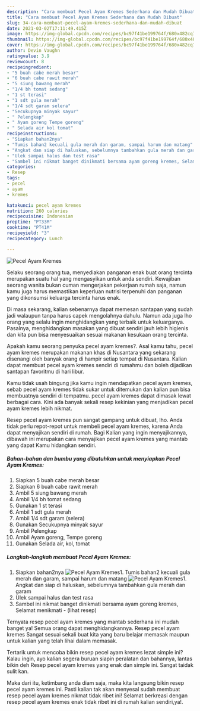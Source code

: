 ```yaml
---
description: "Cara membuat Pecel Ayam Kremes Sederhana dan Mudah Dibuat"
title: "Cara membuat Pecel Ayam Kremes Sederhana dan Mudah Dibuat"
slug: 34-cara-membuat-pecel-ayam-kremes-sederhana-dan-mudah-dibuat
date: 2021-03-02T17:11:49.415Z
image: https://img-global.cpcdn.com/recipes/bc97f41be199764f/680x482cq70/pecel-ayam-kremes-foto-resep-utama.jpg
thumbnail: https://img-global.cpcdn.com/recipes/bc97f41be199764f/680x482cq70/pecel-ayam-kremes-foto-resep-utama.jpg
cover: https://img-global.cpcdn.com/recipes/bc97f41be199764f/680x482cq70/pecel-ayam-kremes-foto-resep-utama.jpg
author: Devin Vaughn
ratingvalue: 3.9
reviewcount: 8
recipeingredient:
- "5 buah cabe merah besar"
- "6 buah cabe rawit merah"
- "5 siung bawang merah"
- "1/4 bh tomat sedang"
- "1 st terasi"
- "1 sdt gula merah"
- "1/4 sdt garam selera"
- "Secukupnya minyak sayur"
- " Pelengkap"
- " Ayam goreng Tempe goreng"
- " Selada air kol tomat"
recipeinstructions:
- "Siapkan bahan2nya"
- "Tumis bahan2 kecuali gula merah dan garam, sampai harum dan matang"
- "Angkat dan siap di haluskan, sebelumnya tambahkan gula merah dan garam"
- "Ulek sampai halus dan test rasa"
- "Sambel ini nikmat banget dinikmati bersama ayam goreng kremes, Selamat menikmati           (lihat resep)"
categories:
- Resep
tags:
- pecel
- ayam
- kremes

katakunci: pecel ayam kremes 
nutrition: 260 calories
recipecuisine: Indonesian
preptime: "PT33M"
cooktime: "PT41M"
recipeyield: "3"
recipecategory: Lunch

---
```



![Pecel Ayam Kremes](https://img-global.cpcdn.com/recipes/bc97f41be199764f/680x482cq70/pecel-ayam-kremes-foto-resep-utama.jpg)

Selaku seorang orang tua, menyediakan panganan enak buat orang tercinta merupakan suatu hal yang mengasyikan untuk anda sendiri. Kewajiban seorang  wanita bukan cuman mengerjakan pekerjaan rumah saja, namun kamu juga harus memastikan keperluan nutrisi terpenuhi dan panganan yang dikonsumsi keluarga tercinta harus enak.

Di masa  sekarang, kalian sebenarnya dapat memesan santapan yang sudah jadi walaupun tanpa harus capek mengolahnya dahulu. Namun ada juga lho orang yang selalu ingin menghidangkan yang terbaik untuk keluarganya. Pasalnya, menghidangkan masakan yang dibuat sendiri jauh lebih higienis dan kita pun bisa menyesuaikan sesuai makanan kesukaan orang tercinta. 



Apakah kamu seorang penyuka pecel ayam kremes?. Asal kamu tahu, pecel ayam kremes merupakan makanan khas di Nusantara yang sekarang disenangi oleh banyak orang di hampir setiap tempat di Nusantara. Kalian dapat membuat pecel ayam kremes sendiri di rumahmu dan boleh dijadikan santapan favoritmu di hari libur.

Kamu tidak usah bingung jika kamu ingin mendapatkan pecel ayam kremes, sebab pecel ayam kremes tidak sukar untuk ditemukan dan kalian pun bisa membuatnya sendiri di tempatmu. pecel ayam kremes dapat dimasak lewat berbagai cara. Kini ada banyak sekali resep kekinian yang menjadikan pecel ayam kremes lebih nikmat.

Resep pecel ayam kremes pun sangat gampang untuk dibuat, lho. Anda tidak perlu repot-repot untuk membeli pecel ayam kremes, karena Anda dapat menyajikan sendiri di rumah. Bagi Kalian yang ingin menyajikannya, dibawah ini merupakan cara menyajikan pecel ayam kremes yang mantab yang dapat Kamu hidangkan sendiri.

<!--inarticleads1-->

##### Bahan-bahan dan bumbu yang dibutuhkan untuk menyiapkan Pecel Ayam Kremes:

1. Siapkan 5 buah cabe merah besar
1. Siapkan 6 buah cabe rawit merah
1. Ambil 5 siung bawang merah
1. Ambil 1/4 bh tomat sedang
1. Gunakan 1 st terasi
1. Ambil 1 sdt gula merah
1. Ambil 1/4 sdt garam (selera)
1. Gunakan Secukupnya minyak sayur
1. Ambil  Pelengkap
1. Ambil  Ayam goreng, Tempe goreng
1. Gunakan  Selada air, kol, tomat




<!--inarticleads2-->

##### Langkah-langkah membuat Pecel Ayam Kremes:

1. Siapkan bahan2nya
<img src="https://img-global.cpcdn.com/steps/26c6b7b61e73f33a/160x128cq70/pecel-ayam-kremes-langkah-memasak-1-foto.jpg" alt="Pecel Ayam Kremes">1. Tumis bahan2 kecuali gula merah dan garam, sampai harum dan matang
<img src="https://img-global.cpcdn.com/steps/53118c0f726d7b4d/160x128cq70/pecel-ayam-kremes-langkah-memasak-2-foto.jpg" alt="Pecel Ayam Kremes">1. Angkat dan siap di haluskan, sebelumnya tambahkan gula merah dan garam
1. Ulek sampai halus dan test rasa
1. Sambel ini nikmat banget dinikmati bersama ayam goreng kremes, Selamat menikmati -           (lihat resep)




Ternyata resep pecel ayam kremes yang mantab sederhana ini mudah banget ya! Semua orang dapat menghidangkannya. Resep pecel ayam kremes Sangat sesuai sekali buat kita yang baru belajar memasak maupun untuk kalian yang telah lihai dalam memasak.

Tertarik untuk mencoba bikin resep pecel ayam kremes lezat simple ini? Kalau ingin, ayo kalian segera buruan siapin peralatan dan bahannya, lantas bikin deh Resep pecel ayam kremes yang enak dan simple ini. Sangat taidak sulit kan. 

Maka dari itu, ketimbang anda diam saja, maka kita langsung bikin resep pecel ayam kremes ini. Pasti kalian tak akan menyesal sudah membuat resep pecel ayam kremes nikmat tidak ribet ini! Selamat berkreasi dengan resep pecel ayam kremes enak tidak ribet ini di rumah kalian sendiri,ya!.

